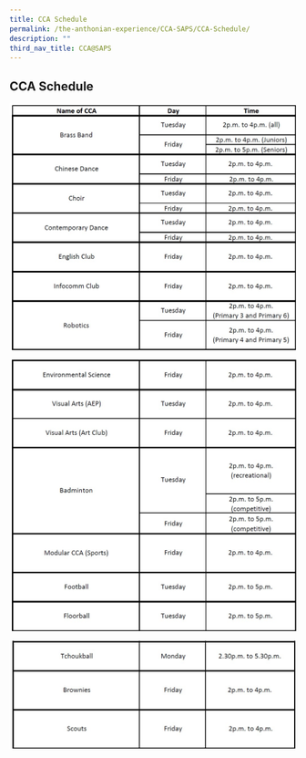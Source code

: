 ```yaml
---
title: CCA Schedule
permalink: /the-anthonian-experience/CCA-SAPS/CCA-Schedule/
description: ""
third_nav_title: CCA@SAPS
---
```

## CCA Schedule

![](/images/CCA%20schedule%20top.jpeg)

![](/images/CCA%20schedule%20mid.jpeg)

![](/images/CCA%20last.jpeg)

